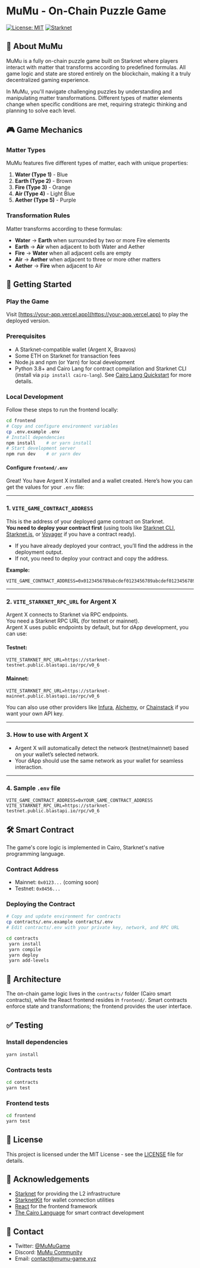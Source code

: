# MuMu - On-Chain Puzzle Game

[![License: MIT](https://img.shields.io/badge/License-MIT-blue.svg)](https://opensource.org/licenses/MIT)
[![Starknet](https://img.shields.io/badge/Starknet-Powered-blue)](https://starknet.io/)

## 🧩 About MuMu

MuMu is a fully on-chain puzzle game built on Starknet where players interact with matter that transforms according to predefined formulas. All game logic and state are stored entirely on the blockchain, making it a truly decentralized gaming experience.

In MuMu, you'll navigate challenging puzzles by understanding and manipulating matter transformations. Different types of matter elements change when specific conditions are met, requiring strategic thinking and planning to solve each level.

## 🎮 Game Mechanics

### Matter Types

MuMu features five different types of matter, each with unique properties:

1. **Water (Type 1)** - Blue
2. **Earth (Type 2)** - Brown
3. **Fire (Type 3)** - Orange
4. **Air (Type 4)** - Light Blue
5. **Aether (Type 5)** - Purple

### Transformation Rules

Matter transforms according to these formulas:

- **Water** → **Earth** when surrounded by two or more Fire elements
- **Earth** → **Air** when adjacent to both Water and Aether
- **Fire** → **Water** when all adjacent cells are empty
- **Air** → **Aether** when adjacent to three or more other matters
- **Aether** → **Fire** when adjacent to Air

## 🚀 Getting Started

### Play the Game

Visit [https://your-app.vercel.app](https://your-app.vercel.app) to play the deployed version.

### Prerequisites

- A Starknet-compatible wallet (Argent X, Braavos)
- Some ETH on Starknet for transaction fees
- Node.js and npm (or Yarn) for local development
- Python 3.8+ and Cairo Lang for contract compilation and Starknet CLI (install via `pip install cairo-lang`). See [Cairo Lang Quickstart](https://www.cairo-lang.org/docs/quickstart.html) for more details.

### Local Development

Follow these steps to run the frontend locally:

```bash
cd frontend
# Copy and configure environment variables
cp .env.example .env
# Install dependencies
npm install    # or yarn install
# Start development server
npm run dev    # or yarn dev
```

#### Configure `frontend/.env`

Great! You have Argent X installed and a wallet created. Here’s how you can get the values for your `.env` file:

---

### 1. `VITE_GAME_CONTRACT_ADDRESS`

This is the address of your deployed game contract on Starknet.  
**You need to deploy your contract first** (using tools like [Starknet CLI](https://docs.starknet.io/documentation/tools/cli/), [Starknet.js](https://www.starknetjs.com/), or [Voyager](https://voyager.online/) if you have a contract ready).

- If you have already deployed your contract, you’ll find the address in the deployment output.
- If not, you need to deploy your contract and copy the address.

**Example:**
```
VITE_GAME_CONTRACT_ADDRESS=0x0123456789abcdef0123456789abcdef0123456789abcdef0123456789abcdef
```

---

### 2. `VITE_STARKNET_RPC_URL` for Argent X

Argent X connects to Starknet via RPC endpoints.  
You need a Starknet RPC URL (for testnet or mainnet).  
Argent X uses public endpoints by default, but for dApp development, you can use:

#### **Testnet:**
```
VITE_STARKNET_RPC_URL=https://starknet-testnet.public.blastapi.io/rpc/v0_6
```

#### **Mainnet:**
```
VITE_STARKNET_RPC_URL=https://starknet-mainnet.public.blastapi.io/rpc/v0_6
```

You can also use other providers like [Infura](https://www.infura.io/), [Alchemy](https://www.alchemy.com/), or [Chainstack](https://chainstack.com/) if you want your own API key.

---

### 3. **How to use with Argent X**

- Argent X will automatically detect the network (testnet/mainnet) based on your wallet’s selected network.
- Your dApp should use the same network as your wallet for seamless interaction.

---

### 4. **Sample `.env` file**

```env
VITE_GAME_CONTRACT_ADDRESS=0xYOUR_GAME_CONTRACT_ADDRESS
VITE_STARKNET_RPC_URL=https://starknet-testnet.public.blastapi.io/rpc/v0_6
```

## 🛠️ Smart Contract

The game's core logic is implemented in Cairo, Starknet's native programming language.

### Contract Address

- Mainnet: `0x0123...` (coming soon)
- Testnet: `0x0456...`

### Deploying the Contract

```bash
# Copy and update environment for contracts
cp contracts/.env.example contracts/.env
# Edit contracts/.env with your private key, network, and RPC URL

cd contracts
 yarn install
 yarn compile
 yarn deploy
 yarn add-levels
```

## 📐 Architecture

The on-chain game logic lives in the `contracts/` folder (Cairo smart contracts), while the React frontend resides in `frontend/`. Smart contracts enforce state and transformations; the frontend provides the user interface.

## ✅ Testing

### Install dependencies

```bash
yarn install
```

### Contracts tests

```bash
cd contracts
yarn test
```

### Frontend tests

```bash
cd frontend
yarn test
```

## 📄 License

This project is licensed under the MIT License - see the [LICENSE](LICENSE) file for details.

## 🙏 Acknowledgements

- [Starknet](https://starknet.io/) for providing the L2 infrastructure
- [StarknetKit](https://github.com/starknet-io/starknetkit) for wallet connection utilities
- [React](https://reactjs.org/) for the frontend framework
- [The Cairo Language](https://www.cairo-lang.org/) for smart contract development

## 📧 Contact

- Twitter: [@MuMuGame](https://twitter.com/MuMuGame)
- Discord: [MuMu Community](https://discord.gg/mumu)
- Email: contact@mumu-game.xyz